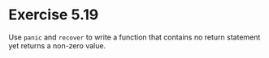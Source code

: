 # Exercise 5.19

Use `panic` and `recover` to write a function that contains no return statement
yet returns a non-zero value.
